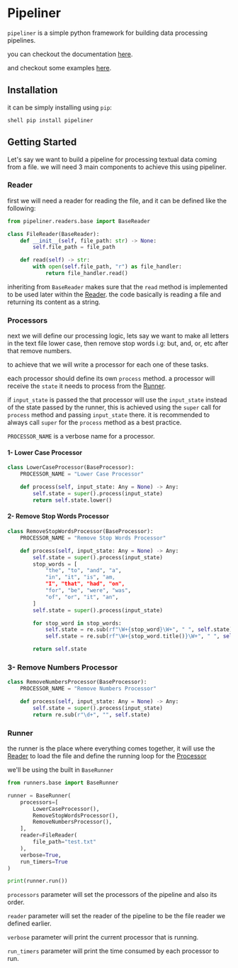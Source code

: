 # Pipeliner

`pipeliner` is a simple python framework for building data processing pipelines.

you can checkout the documentation [here](https://simple-pipeliner.readthedocs.io/en/latest/).

and checkout some examples [here](https://github.com/allonios/pipeliner/tree/master/pipeliner/examples).

## Installation
it can be simply installing using `pip`:

``shell
pip install pipeliner
``

## Getting Started

Let's say we want to build a pipeline for processing textual data coming from a file.
we will need 3 main components to achieve this using pipeliner.

### Reader
first we will need a reader for reading the file, and it can be defined like the following:

```python
from pipeliner.readers.base import BaseReader

class FileReader(BaseReader):
    def __init__(self, file_path: str) -> None:
        self.file_path = file_path

    def read(self) -> str:
        with open(self.file_path, "r") as file_handler:
            return file_handler.read()
```

inheriting from `BaseReader` makes sure that the `read` method is implemented to be used later within the [Reader](#reader).
the code basically is reading a file and returning its content as a string.

### Processors
next we will define our processing logic, lets say we want to make all letters in the text file lower case, then remove
stop words i.g: but, and, or, etc after that remove numbers.

to achieve that we will write a processor for each one of these tasks.

each processor should define its own `process` method. a processor will receive the `state` it needs to process from the [Runner](#runner).

if `input_state` is passed the that processor will use the `input_state` instead of the state passed by the runner,
this is achieved using the `super` call for `process` method and passing `input_state` there.
it is recommended to always call `super` for the `process` method as a best practice.

`PROCESSOR_NAME` is a verbose name for a processor.

#### 1- Lower Case Processor
```python
class LowerCaseProcessor(BaseProcessor):
    PROCESSOR_NAME = "Lower Case Processor"

    def process(self, input_state: Any = None) -> Any:
        self.state = super().process(input_state)
        return self.state.lower()
```

#### 2- Remove Stop Words Processor
```python
class RemoveStopWordsProcessor(BaseProcessor):
    PROCESSOR_NAME = "Remove Stop Words Processor"

    def process(self, input_state: Any = None) -> Any:
        self.state = super().process(input_state)
        stop_words = [
            "the", "to", "and", "a",
            "in", "it", "is", "am,
            "I", "that", "had", "on",
            "for", "be", "were", "was",
            "of", "or", "it", "an",
        ]
        self.state = super().process(input_state)

        for stop_word in stop_words:
            self.state = re.sub(rf"\W+{stop_word}\W+", " ", self.state)
            self.state = re.sub(rf"\W+{stop_word.title()}\W+", " ", self.state)

        return self.state
```

### 3- Remove Numbers Processor

```python
class RemoveNumbersProcessor(BaseProcessor):
    PROCESSOR_NAME = "Remove Numbers Processor"

    def process(self, input_state: Any = None) -> Any:
        self.state = super().process(input_state)
        return re.sub(r"\d+", "", self.state)
```

### Runner

the runner is the place where everything comes together, it will use the [Reader](#reader) to load the file
and define the running loop for the [Processor](#processors)

we'll be using the built in `BaseRunner`

```python
from runners.base import BaseRunner

runner = BaseRunner(
    processors=[
        LowerCaseProcessor(),
        RemoveStopWordsProcessor(),
        RemoveNumbersProcessor(),
    ],
    reader=FileReader(
        file_path="test.txt"
    ),
    verbose=True,
    run_timers=True
)

print(runner.run())
```
    

`processors` parameter will set the processors of the pipeline and also its order.

`reader` parameter will set the reader of the pipeline to be the file reader we defined earlier.

`verbose` parameter will print the current processor that is running.

`run_timers` parameter will print the time consumed by each processor to run.


